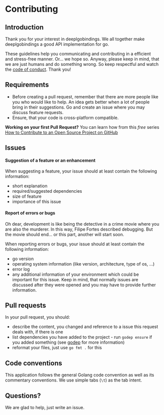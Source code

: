 # Contributing

## Introduction

Thank you for your interest in deeplgobindings. We all together make deeplgobindings a good API implementation for go.

These guidelines help you communicating and contributing in a efficient and stress-free manner. Or... we hope so.
Anyway, please keep in mind, that we are just humans and do something wrong. So keep respectful and watch the [code of conduct](https://github.com/PineiroHosting/deeplgobindings/blob/master/CODE_OF_CONDUCT.md). Thank you!

## Requirements

* Before creating a pull request, remember that there are more people like you who would like to help. An idea gets better when a lot of people bring in their suggestions. Go and create an issue where you may discuss feature requests.
* Ensure, that your code is cross-platform compatible.

**Working on your first Pull Request?** You can learn how from this *free* series [How to Contribute to an Open Source Project on GitHub](https://egghead.io/series/how-to-contribute-to-an-open-source-project-on-github) 

## Issues
#### Suggestion of a feature or an enhancement
When suggesting a feature, your issue should at least contain the following information:
* short explanation
* required/suggested dependencies
* size of feature
* importance of this issue

#### Report of errors or bugs
Oh dear, development is like being the detective in a crime movie where you are also the murderer. In this way, Filipe Fortes described debugging. But the movie should end... or this part, another will start soon.

When reporting errors or bugs, your issue should at least contain the following information:
* go version
* operating system information (like version, architecture, type of os, ...)
* error log
* any additional information of your environment which could be important for this issue. Keep in mind, that normally issues are discussed after they were opened and you may have to provide further information.

## Pull requests

In your pull request, you should:
* describe the content, you changed and reference to a issue this request deals with, if there is one
* list dependencies you have added to the project - run `godep ensure` if you added something (see [godep](https://github.com/golang/dep/) for more information)
* reformat your files, just use `go fmt .` for this

## Code conventions
This application follows the general Golang code convention as well as its commentary conventions. We use simple tabs (`\t`) as the tab intent.

## Questions?
We are glad to help, just write an issue.